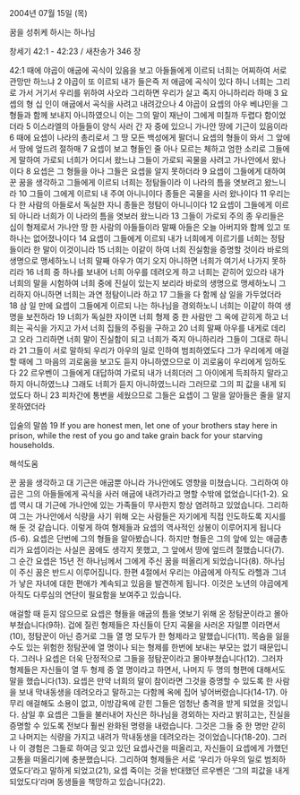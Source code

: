 2004년 07월 15일 (목)

꿈을 성취케 하시는 하나님



창세기 42:1 - 42:23 / 새찬송가 346 장


42:1 때에 야곱이 애굽에 곡식이 있음을 보고 아들들에게 이르되 너희는 어찌하여 서로 관망만 하느냐 2 야곱이 또 이르되 내가 들은즉 저 애굽에 곡식이 있다 하니 너희는 그리로 가서 거기서 우리를 위하여 사오라 그리하면 우리가 살고 죽지 아니하리라 하매 3 요셉의 형 십 인이 애굽에서 곡식을 사려고 내려갔으나 4 야곱이 요셉의 아우 베냐민을 그 형들과 함께 보내지 아니하였으니 이는 그의 말이 재난이 그에게 미칠까 두렵다 함이었더라 5 이스라엘의 아들들이 양식 사러 간 자 중에 있으니 가나안 땅에 기근이 있음이라 6 때에 요셉이 나라의 총리로서 그 땅 모든 백성에게 팔더니 요셉의 형들이 와서 그 앞에서 땅에 엎드려 절하매 7 요셉이 보고 형들인 줄 아나 모르는 체하고 엄한 소리로 그들에게 말하여 가로되 너희가 어디서 왔느냐 그들이 가로되 곡물을 사려고 가나안에서 왔나이다 8 요셉은 그 형들을 아나 그들은 요셉을 알지 못하더라 9 요셉이 그들에게 대하여 꾼 꿈을 생각하고 그들에게 이르되 너희는 정탐들이라 이 나라의 틈을 엿보려고 왔느니라 10 그들이 그에게 이르되 내 주여 아니니이다 종들은 곡물을 사러 왔나이다 11 우리는 다 한 사람의 아들로서 독실한 자니 종들은 정탐이 아니니이다 12 요셉이 그들에게 이르되 아니라 너희가 이 나라의 틈을 엿보러 왔느니라 13 그들이 가로되 주의 종 우리들은 십이 형제로서 가나안 땅 한 사람의 아들들이라 말째 아들은 오늘 아버지와 함께 있고 또 하나는 없어졌나이다 14 요셉이 그들에게 이르되 내가 너희에게 이르기를 너희는 정탐들이라 한 말이 이것이니라 15 너희는 이같이 하여 너희 진실함을 증명할 것이라 바로의 생명으로 맹세하노니 너희 말째 아우가 여기 오지 아니하면 너희가 여기서 나가지 못하리라 16 너희 중 하나를 보내어 너희 아우를 데려오게 하고 너희는 갇히어 있으라 내가 너희의 말을 시험하여 너희 중에 진실이 있는지 보리라 바로의 생명으로 맹세하노니 그리하지 아니하면 너희는 과연 정탐이니라 하고 17 그들을 다 함께 삼 일을 가두었더라 18 삼 일 만에 요셉이 그들에게 이르되 나는 하나님을 경외하노니 너희는 이같이 하여 생명을 보전하라 19 너희가 독실한 자이면 너희 형제 중 한 사람만 그 옥에 갇히게 하고 너희는 곡식을 가지고 가서 너희 집들의 주림을 구하고 20 너희 말째 아우를 내게로 데리고 오라 그리하면 너희 말이 진실함이 되고 너희가 죽지 아니하리라 그들이 그대로 하니라 21 그들이 서로 말하되 우리가 아우의 일로 인하여 범죄하였도다 그가 우리에게 애걸할 때에 그 마음의 괴로움을 보고도 듣지 아니하였으므로 이 괴로움이 우리에게 임하도다 22 르우벤이 그들에게 대답하여 가로되 내가 너희더러 그 아이에게 득죄하지 말라고 하지 아니하였느냐 그래도 너희가 듣지 아니하였느니라 그러므로 그의 피 값을 내게 되었도다 하니 23 피차간에 통변을 세웠으므로 그들은 요셉이 그 말을 알아들은 줄을 알지 못하였더라 

입술의 말씀 
19 If you are honest men, let one of your brothers stay here in prison, while the rest of you go and take grain back for your starving households.

해석도움





꾼 꿈을 생각하고 
대 기근은 애굽뿐 아니라 가나안에도 영향을 미쳤습니다. 그리하여 야곱은 그의 아들들에게 곡식을 사러 애굽에 내려가라고 명할 수밖에 없었습니다(1-2). 요셉 역시 대 기근에 가나안에 있는 가족들이 무사한지 항상 염려하고 있었습니다. 그리하여 그는 가나안에서 식량을 사기 위해 오는 사람들은 자기에게 직접 인도하도록 지시를 해 둔 것 같습니다. 이렇게 하여 형제들과 요셉의 역사적인 상봉이 이루어지게 됩니다(5-6). 요셉은 단번에 그의 형들을 알아봤습니다. 하지만 형들은 그의 앞에 있는 애굽총리가 요셉이라는 사실은 꿈에도 생각지 못했고, 그 앞에서 땅에 엎드려 절했습니다(7). 그 순간 요셉은 15년 전 하나님께서 그에게 주신 꿈을 떠올리게 되었습니다(8). 하나님이 주신 꿈은 반드시 이루어집니다. 한편 4절에서 우리는 야곱에게 아직도 라헬과 그녀가 낳은 자녀에 대한 편애가 계속되고 있음을 발견하게 됩니다. 이것은 노년의 야곱에게 아직도 다루심의 연단이 필요함을 보여주고 있습니다.   

애걸할 때 듣지 않으므로 
요셉은 형들을 애굽의 틈을 엿보기 위해 온 정탐꾼이라고 몰아부쳤습니다(9하). 겁에 질린 형제들은 자신들이 단지 곡물을 사러온 자일뿐 이라면서(10), 정탐꾼이 아닌 증거로 그들 열 명 모두가 한 형제라고 말했습니다(11). 목숨을 잃을 수도 있는 위험한 정탐꾼에 열 명이나 되는 형제를 한번에 보내는 부모는 없기 때문입니다. 그러나 요셉은 더욱 단정적으로 그들을 정탐꾼이라고 몰아부쳤습니다(12). 그러자 형제들은 자신들이 열 두 형제 중 열 명이라고 하면서, 나머지 두 명의 형편에 대해서도 말을 했습니다(13). 요셉은 만약 너희의 말이 참이라면 그것을 증명할 수 있도록 한 사람을 보내 막내동생을 데려오라고 말하고는 다함께 옥에 집어 넣어버렸습니다(14-17). 아무리 애걸해도 소용이 없고, 이방감옥에 갇힌 그들은 엄청난 충격을 받게 되었을 것입니다. 삼일 후 요셉은 그들을 불러내어 자신은 하나님을 경외하는 자라고 밝히고는, 진실을 증명할 수 있도록 전보다 훨씬 완화된 명령을 내렸습니다. 그것은 그들 중 한 명만 갇히고 나머지는 식량을 가지고 내려가 막내동생을 데려오라는 것이었습니다(18-20). 그러나 이 경험은 그들로 하여금 잊고 있던 요셉사건을 떠올리고, 자신들이 요셉에게 가했던 고통을 떠올리기에 충분했습니다. 그리하여 형제들은 서로 ‘우리가 아우의 일로 범죄하였도다’라고 말하게 되었고(21), 요셉 죽이는 것을 반대했던 르우벤은 ‘그의 피값을 내게 되었도다’라며 동생들을 책망하고 있습니다(22).